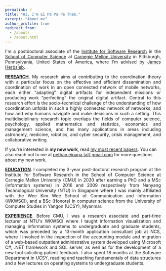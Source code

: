 ```yaml
---
permalink: /
title: "Hi, I'm Ei Pa Pa Pe Than."
excerpt: "About me"
author_profile: true
redirect_from:
  - /about/
  - /about.html
---
```

<p style="text-align: justify">I'm a postdoctoral associate of the <a href="https://www.isri.cmu.edu/">Institute for Software Research</a> in the <a href="https://www.scs.cmu.edu/">School of Computer Science</a> at <a href="https://www.cmu.edu/">Carnegie Mellon University</a> in Pittsburgh, Pennsylvania, United States of America, where I'm advised by <a href="https://herbsleb.org/">James Herbsleb</a>.</p>

<p style="text-align: justify"><u><b>RESEARCH</b></u>. My research aims at contributing to the coordination theory with a particular focus on the effective and efficient dissemination and coordination of work in an open connected network of mobile networks, each either “adapting” digital artifacts for independent missions or producing work “perfecting” the original digital artifact. Central to this research effort is the socio-technical challenge of the understanding of how coordination unfolds in such a highly connected network of networks, and how and why humans navigate and make decisions in such a setting. This multidisciplinary research topic overlaps the fields of computer science, psychology, applied mathematics and statistics, economics and management science, and has many applications in areas including astronomy, medicine, robotics, and cyber security, crisis management, and collaborative writing.</p>

<!-- Central to this research effort is the socio-technical challenge of understanding how coordination unfolds in both open and close platforms and in settings ranging from scientific, open source to commercial, from local to global, from collocated to distributed, from physical or digital,  from centralized to decentralized to hybrid, .... This multidisciplinary research topic overlaps the fields of philosophy, mathematics, computer science, software engineering, machine learning, psychology, sociology and economics, and has many applications in areas from astronomy, medicine, robotics, to open collaborative writing.-->

<p>If you're interested in <b>my new work</b>, read <a href="https://epppt.github.io/publications">my most recent papers</a>. You can also reach out to me at <a href="mailto:pethan.eipapa [at] gmail.com">pethan.eipapa [at] gmail.com</a> for more questions about my new work.</p>

<!--<p style="text-align: justify"><u>CURRENT RESEARCH PROJECTS</u>.
<ul>
    <li><b>Hackathons</b>.
        <p>Mostly done. TODO</p>
        <p>Halfway done. TODO</p>
        <p>Started. TODO</p>
    </li>
    <li><b>Open-collaborative writing</b>.
        <p>Mostly done. TODO</p>
        <p>Halfway done. TODO</p>
        <p>Started. TODO</p>
    </li>
</ul>
</p>-->

<!--Most of my current work focuses on large scale coordination in software development work in time-bounded events known as <a href="https://eipapa.github.io/hackathon-planning-kit/hackathons/">hackathons</a>. Specifically, I'm working on the following three projects:-->
<!--<ul style="text-align: justify"><li><b>Hackathon planning kit</b>. Together with my collaborators, I am developing a <a href="https://alexandernolte.github.io/hackathon-planning-kit/index.html">hackathon planning kit</a> that will help organizers to configure their events in a way that fits their goals and purposes.</li>-->
<!--<li><b>TrackHack</b>. This project aims to trace the spread of code from GitHub hackahton projects listed on DevPost to investigate where the code comes from and where the code lives after the hackathon.</li>-->
<!--<li><b>Open collaborative writing with GitHub</b>. This project extracts and samples a collection of open-text projects from GitHub, and zoom into the two projects to identify the best practices for writing with GitHub and then develop processes to aid open collaborative writing.</li></ul></p>-->

<p style="text-align: justify"><u><b>EDUCATION</b></u>. I completed my 3-year post-doctoral research program at the Institute for Software Research in the School of Computer Science at Carnegie Mellon University (CMU) in 2020 after earning a PhD and a MSc (information systems) in 2016 and 2009 respectively from Nanyang Technological University (NTU) in Singapore where I was mainly affiliated with the Wee Kim Wee School of Communication and Information (WKWSCI), and a BSc (Honors) in computer science from the University of Computer Studies in Yangon (UCSY), Myanmar.</p>

<p style="text-align: justify"><u><b>EXPERIENCE</b></u>. Before CMU, I was a research associate and part-time lecturer at NTU's WKWSCI where I taught information visualization and managing information systems to undergraduate and graduate students, which was preceded by a 13-month application consultant job at NCS, where I involved in the inspection of the accounting module and migration of a web-based outpatient administrative system developed using Microsoft C#, .NET framework and SQL server, as well as for the development of a new tool soliciting patient feedback. I also spent 18 months at the Software Department in UCSY, reading and teaching fundamentals of data structures and a few lectures on operating systems to undergraduate students.</p>

<!--<p style="text-align: justify"><u>NEW WORK</u>. If you're interested in <b>my new work</b>, read <a href="https://eipapa.github.io/publications">my most recent papers</a>. You can also reach out to me at <b>eipa@cmu.edu</b> for more questions about my new work.</p>-->
